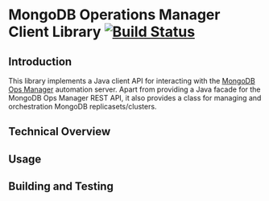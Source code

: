 # MongoDB Operations Manager Client Library [![Build Status](https://travis-ci.org/appbricks/mongoops-client.svg?branch=master)](https://travis-ci.org/appbricks/mongoops-client)

## Introduction

This library implements a Java client API for interacting with the [MongoDB Ops Manager](https://www.mongodb.com/products/ops-manager) automation server. Apart from providing a Java facade for the MongoDB Ops Manager REST API, it also provides a class for managing and orchestration MongoDB replicasets/clusters.

## Technical Overview

## Usage

## Building and Testing
